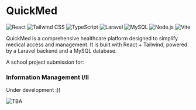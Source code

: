 # QuickMed

![React](https://img.shields.io/badge/React-61DAFB?style=for-the-badge&logo=react&logoColor=white) ![Tailwind CSS](https://img.shields.io/badge/Tailwind_CSS-06B6D4?style=for-the-badge&logo=tailwindcss&logoColor=white) ![TypeScript](https://img.shields.io/badge/TypeScript-3178C6?style=for-the-badge&logo=typescript&logoColor=white) ![Laravel](https://img.shields.io/badge/Laravel-FF2D20?style=for-the-badge&logo=laravel&logoColor=white) ![MySQL](https://img.shields.io/badge/MySQL-4479A1?style=for-the-badge&logo=mysql&logoColor=white) ![Node.js](https://img.shields.io/badge/Node.js-339933?style=for-the-badge&logo=nodedotjs&logoColor=white) ![Vite](https://img.shields.io/badge/Vite-646CFF?style=for-the-badge&logo=vite&logoColor=white)

QuickMed is a comprehensive healthcare platform designed to simplify medical access and management. It is built with React + Tailwind, powered by a Laravel backend and a MySQL database.

A school project submission for:
### Information Management I/II

Under development :))

![TBA](public/Screenshot%202025-05-20%20at%206.06.58 PM.png)


